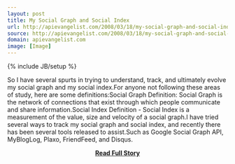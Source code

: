 ```yaml
---
layout: post
title: My Social Graph and Social Index
url: http://apievangelist.com/2008/03/18/my-social-graph-and-social-index/
source: http://apievangelist.com/2008/03/18/my-social-graph-and-social-index/
domain: apievangelist.com
image: [Image]
---
```

{% include JB/setup %}<p>So I have several spurts in trying to understand, track, and ultimately evolve my social graph and my social index.For anyone not following these areas of study, here are some definitions:Social Graph Definition:  Social Graph is the network of connections that exist through which people communicate and share information.Social Index Definition - Social Index is a measurement of the value, size and velocity of a social graph.I have tried several ways to track my social graph and social index, and recently there has been several tools released to assist.Such as Google Social Graph API, MyBlogLog, Plaxo, FriendFeed, and Disqus.</p>
<center><p><a href="http://apievangelist.com/2008/03/18/my-social-graph-and-social-index/" style='padding:25px; font-sze:18px; font-weight: bold;'>Read Full Story</a></p></center>
